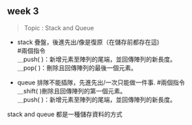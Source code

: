 ## week 3
 > Topic : Stack and Queue
   * stack 疊盤，後進先出/像是復原（在儲存前都存在這)  
   #兩個指令  
    ＿push( )：新增元素至陣列的尾端，並回傳陣列的新長度。  
    ＿pop( )：刪除且回傳陣列的最後一個元素。  
    
   * queue 排隊不能插隊，先進先出/一次只能做一件事. 
   #兩個指令  
   ＿shift( )刪除且回傳陣列的第一個元素。  
   ＿push( )：新增元素至陣列的尾端，並回傳陣列的新長度。    
   
   
 stack and queue 都是一種儲存資料的方式
  
